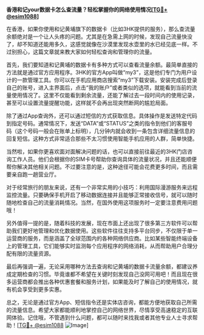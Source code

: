 **香港和记your数据卡怎么查流量？轻松掌握你的网络使用情况[[TG💪+ @esim1088](https://t.me/s/esim1088)]**

在香港，如果你使用和记黄埔旗下的数据卡（比如3HK提供的服务），那么查流量余额绝对是一个让人头疼的问题。尤其是在急需上网的时候，发现自己流量快没了，却不知道还能用多久，这感觉就像在沙漠里发现水壶里的水已经见底一样。不过别担心，这篇文章就来教大家如何轻松查询和管理你的流量。

首先，我们要知道和记黄埔的数据卡有多种方式可以查看流量余额。最简单直接的方法就是通过官方应用程序。3HK的官方App叫做“my3”，这是他们专门为用户设计的一款管理工具。你可以在手机应用商店搜索“my3”下载安装。安装完成后登录自己的账号，进入主界面后，点击“我的账户”或者类似的选项，就能看到当前的流量使用情况了。这里不仅能看到剩余流量，还能了解过去一段时间内的使用记录，甚至可以设置流量提醒功能，这样就不会再出现突然断网的尴尬局面。

除了通过App查询外，还可以通过短信的方式获取信息。具体操作是发送特定代码到指定号码。通常情况下，发送“DATA”或“STATUS”之类的指令到他们的客服号码（这个号码一般会在账单上标明），几分钟内就会收到一条包含详细流量信息的回复短信。这种方式非常适合那些不太习惯使用智能手机应用的人群，简单快捷。

当然啦，如果你更喜欢面对面解决问题的话，也可以直接前往最近的3HK门店咨询工作人员。他们会根据你的SIM卡号帮助你查询具体的流量状况，并且还能顺便帮你解决其他相关问题。不过要注意的是，这种途径可能会花费更多时间，而且需要亲自跑一趟营业厅。

对于经常旅行的朋友来说，还有一个非常实用的小技巧：利用国际漫游服务来远程监控流量。只要确保手机开启了移动数据连接并且能够正常接收信号，就可以随时随地检查自己的流量消耗情况。当然，在国外使用这项服务时一定要注意费用问题哦！

另外值得一提的是，随着科技的发展，现在市面上还出现了很多第三方软件可以帮助我们更好地管理和优化数据使用。这些软件往往支持多平台同步，不仅限于单一运营商的服务，而是涵盖了全球范围内的各种网络供应商。比如某些智能终端设备上的管理工具，它们能够实时监测每个应用程序的网络消耗，从而帮助用户合理分配有限的流量资源。

最后再强调一遍，无论采用哪种方法去查询和记黄埔的数据卡流量余额，都建议养成定期检查的习惯。毕竟谁都不希望在关键时刻发现自己没网可用吧！而且现在很多运营商都会推出各种优惠套餐和服务计划，如果能及时了解自己的使用情况，就有机会享受到更多实惠。

总之，无论是通过官方App、短信指令还是实体店咨询，都能方便地获取自己所需的流量信息。希望大家都能顺利地掌控自己的网络世界，尽情享受高速稳定的互联网体验。记住哦，不管遇到什么问题，都可以随时来找我或者其他专业人士寻求帮助！[[TG💪+ @esim1088](https://t.me/s/esim1088) ![Image](https://i.postimg.cc/4NQfJmqS/Snipaste-2025-05-13-00-14-12.png)]